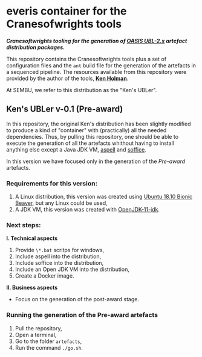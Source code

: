 # everis container for the Cranesofwrights tools

**_Cranesoftwrights tooling for the generation of [OASIS UBL-2.x](http://docs.oasis-open.org/ubl/cs01-UBL-2.2/UBL-2.2.html) artefact distribution packages._**

This repository contains the Cranesoftwrights tools plus a set of configuration files and the `ant` build file for the generation of the artefacts in a sequenced pipeline. The resources available from this repository were provided by the author of the tools, **[Ken Holman](http://www.cranesoftwrights.com/)**. 

At SEMBU, we refer to this distribution as the "Ken's UBLer".

## Ken's UBLer v-0.1 (Pre-award)

In this repository, the original Ken's distribution has been slightly modified to produce a kind of "container" with (practically) all the needed dependencies. Thus, by pulling this repository, one should be able to execute the generation of all the artefacts whithout having to install anything else except a Java JDK VM, [aspell](http://aspell.net/) and [soffice](http://www.openoffice.org/download/index.html).

In this version we have focused only in the generation of the _Pre-award_ artefacts. 

### Requirements for this version: 

1. A Linux distribution, this version was created using [Ubuntu 18.10 Bionic Beaver](https://wiki.ubuntu.com/BionicBeaver/ReleaseNotes), but any Linux could be used,
2. A JDK VM, this version was created with [OpenJDK-11-jdk](https://openjdk.java.net/projects/jdk/11/).

### Next steps:

**I. Technical aspects**

1. Provide `\*.bat` scritps for windows,
2. Include aspell into the distribution,
3. Include soffice into the distribution,
4. Include an Open JDK VM into the distribution,
5. Create a Docker image.

**II. Business aspects**

* Focus on the generation of the post-award stage.

### Running the generation of the Pre-award artefacts

1. Pull the repository,
2. Open a terminal,
3. Go to the folder `artefacts`,
4. Run the command `./go.sh`.

